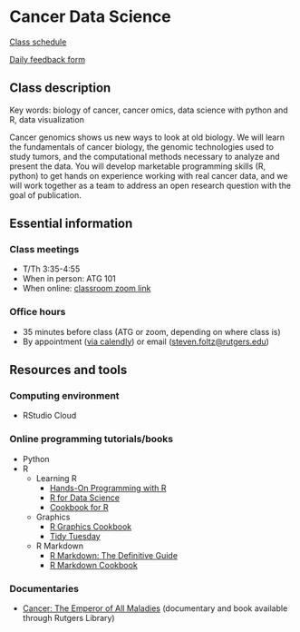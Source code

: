 # Cancer Data Science

[Class schedule](https://docs.google.com/spreadsheets/d/1G2C7V2IBz6WoJW7fAuNgSd6SY23wlERaTRE2mB8-K8w/edit?usp=sharing)

[Daily feedback form](https://forms.gle/i3uuzXodqsiaWYEk6)

## Class description

Key words: biology of cancer, cancer omics, data science with python and R, data visualization

Cancer genomics shows us new ways to look at old biology.
We will learn the fundamentals of cancer biology, the genomic technologies used to study tumors, and the computational methods necessary to analyze and present the data.
You will develop marketable programming skills (R, python) to get hands on experience working with real cancer data, and we will work together as a team to address an open research question with the goal of publication.

## Essential information

### Class meetings
- T/Th 3:35-4:55
- When in person: ATG 101
- When online: [classroom zoom link](https://rutgers.zoom.us/j/93874027563?pwd=MjM1Ukk0YWs3OFI0OFI2Sng0NU9lZz09)

### Office hours
- 35 minutes before class (ATG or zoom, depending on where class is)
- By appointment ([via calendly](https://calendly.com/steven-foltz/office-hours)) or email (steven.foltz@rutgers.edu)

## Resources and tools

### Computing environment
- RStudio Cloud

### Online programming tutorials/books
- Python
- R
  - Learning R  
    - [Hands-On Programming with R](https://rstudio-education.github.io/hopr/)
    - [R for Data Science](https://r4ds.had.co.nz/)
    - [Cookbook for R](http://www.cookbook-r.com/)
  - Graphics
    - [R Graphics Cookbook](https://r-graphics.org/)
    - [Tidy Tuesday](https://github.com/rfordatascience/tidytuesday)
  - R Markdown
    - [R Markdown: The Definitive Guide](https://bookdown.org/yihui/rmarkdown/)
    - [R Markdown Cookbook](https://bookdown.org/yihui/rmarkdown-cookbook/)

### Documentaries
- [Cancer: The Emperor of All Maladies](https://www.pbs.org/kenburns/cancer-emperor-of-all-maladies/) (documentary and book available through Rutgers Library)
